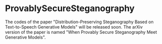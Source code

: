 # ProvablySecureSteganography
The codes of the paper "Distribution-Preserving Steganography Based on Text-to-Speech Generative Models" will be released soon. The arXiv version of the paper is named "When Provably Secure Steganography Meet Generative Models".
